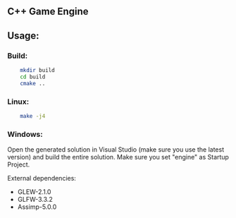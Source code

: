 ## C++ Game Engine

## Usage:
### Build:

```sh
    mkdir build
    cd build
    cmake ..
```

### Linux:

```sh
    make -j4
```

### Windows:

Open the generated solution in Visual Studio (make sure you use the latest version) and build the entire solution. Make sure you set "engine" as Startup Project.

External dependencies:
* GLEW-2.1.0
* GLFW-3.3.2
* Assimp-5.0.0